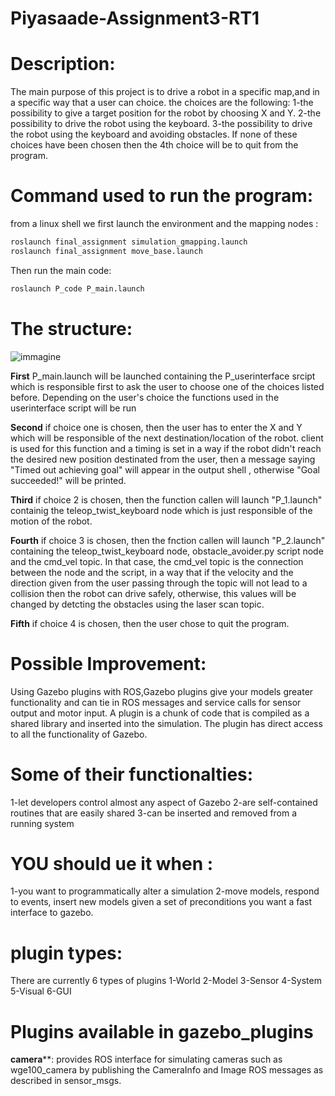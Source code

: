 # Piyasaade-Assignment3-RT1

# Description:
The main purpose of this project is to drive a robot in a specific map,and in a specific way that a user can choice.
the choices are the following:
1-the possibility to give a target position for the robot by choosing X and Y.
2-the possibility to drive the robot using the keyboard.
3-the possibility to drive the robot using the keyboard and avoiding obstacles.
If none of these choices have been chosen then the 4th choice will be to quit from the program.

# Command used to run the program:
from a linux shell we first launch the environment and the mapping nodes :
```bash
roslaunch final_assignment simulation_gmapping.launch 
roslaunch final_assignment move_base.launch
```
Then run the main code:
```bash
roslaunch P_code P_main.launch
```
# The structure:
![immagine](https://github.com/Piyasaade/Piyasaade-Assignment3-RT1/blob/main/RT1-Assignment3.jpg)  

**First** P_main.launch will be launched containing the P_userinterface srcipt which is responsible first to ask the user to choose one of the choices listed before.
Depending on the user's choice the functions used in the userinterface script will be run

**Second** if choice one is chosen, then the user has to enter the X and Y which will be responsible of the next destination/location of the robot.
client is used for this function and a timing is set in a way if the robot didn't reach the desired new position destinated from the user, then a message saying "Timed out achieving goal" will appear in the output shell , otherwise "Goal succeeded!" will be printed.

**Third** if choice 2 is chosen, then the function callen will launch "P_1.launch" containig the teleop_twist_keyboard node which is just responsible of the motion of the robot.

**Fourth** if choice 3 is chosen, then the fnction callen will launch "P_2.launch" containing the teleop_twist_keyboard node, obstacle_avoider.py script node and the cmd_vel topic. 
In that case, the cmd_vel topic is the connection between the node and the script, in a way that if the velocity and the direction given from the user passing through the topic will not lead to a collision then the robot can drive safely, otherwise, this values will be changed by detcting the obstacles using the laser scan topic.

**Fifth** if choice 4 is chosen, then the user chose to quit the program.

# Possible Improvement:

Using Gazebo plugins with ROS,Gazebo plugins give your models greater functionality and can tie in ROS messages and service calls for sensor output and motor input.
A plugin is a chunk of code that is compiled as a shared library and inserted into the simulation. The plugin has direct access to all the functionality of Gazebo.
# Some of their functionalties:
1-let developers control almost any aspect of Gazebo
2-are self-contained routines that are easily shared
3-can be inserted and removed from a running system
# YOU should ue it when :
1-you want to programmatically alter a simulation
2-move models, respond to events, insert new models given a set of preconditions you want a fast interface to gazebo.
# plugin types:
There are currently 6 types of plugins
1-World
2-Model
3-Sensor
4-System
5-Visual
6-GUI
# Plugins available in gazebo_plugins
**camera****: provides ROS interface for simulating cameras such as wge100_camera by publishing the CameraInfo and Image ROS messages as described in sensor_msgs.

